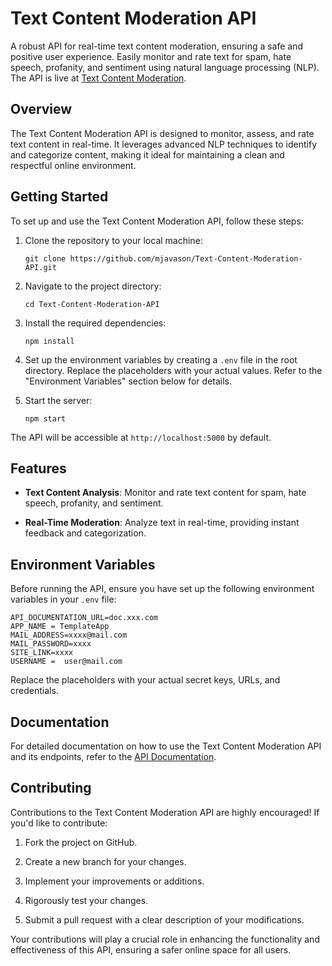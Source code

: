 # Text Content Moderation API

A robust API for real-time text content moderation, ensuring a safe and positive user experience. Easily monitor and rate text for spam, hate speech, profanity, and sentiment using natural language processing (NLP). The API is live at [Text Content Moderation](https://text-content-moderation.onrender.com).

## Overview

The Text Content Moderation API is designed to monitor, assess, and rate text content in real-time. It leverages advanced NLP techniques to identify and categorize content, making it ideal for maintaining a clean and respectful online environment.

## Getting Started

To set up and use the Text Content Moderation API, follow these steps:

1. Clone the repository to your local machine:

   ```shell
   git clone https://github.com/mjavason/Text-Content-Moderation-API.git
   ```

2. Navigate to the project directory:

   ```shell
   cd Text-Content-Moderation-API
   ```

3. Install the required dependencies:

   ```shell
   npm install
   ```

4. Set up the environment variables by creating a `.env` file in the root directory. Replace the placeholders with your actual values. Refer to the "Environment Variables" section below for details.

5. Start the server:

   ```shell
   npm start
   ```

The API will be accessible at `http://localhost:5000` by default.

## Features

- **Text Content Analysis**: Monitor and rate text content for spam, hate speech, profanity, and sentiment.
  
- **Real-Time Moderation**: Analyze text in real-time, providing instant feedback and categorization.

## Environment Variables

Before running the API, ensure you have set up the following environment variables in your `.env` file:

```env
API_DOCUMENTATION_URL=doc.xxx.com
APP_NAME = TemplateApp
MAIL_ADDRESS=xxxx@mail.com
MAIL_PASSWORD=xxxx
SITE_LINK=xxxx
USERNAME =  user@mail.com
```

Replace the placeholders with your actual secret keys, URLs, and credentials.

## Documentation

For detailed documentation on how to use the Text Content Moderation API and its endpoints, refer to the [API Documentation](https://documenter.getpostman.com/view/29278179/2s9YJgVMFA).

## Contributing

Contributions to the Text Content Moderation API are highly encouraged! If you'd like to contribute:

1. Fork the project on GitHub.

2. Create a new branch for your changes.

3. Implement your improvements or additions.

4. Rigorously test your changes.

5. Submit a pull request with a clear description of your modifications.

Your contributions will play a crucial role in enhancing the functionality and effectiveness of this API, ensuring a safer online space for all users.
